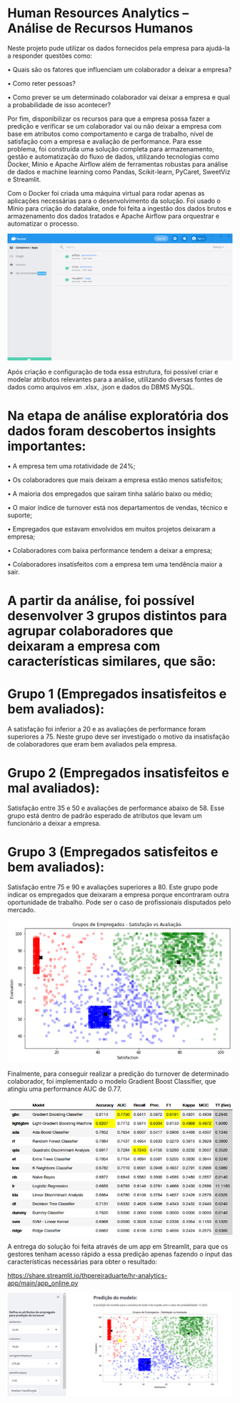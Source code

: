 # Human Resources Analytics – Análise de Recursos Humanos

Neste projeto pude utilizar os dados fornecidos pela empresa para ajudá-la a responder questões como:

•	Quais são os fatores que influenciam um colaborador a deixar a empresa?

•	Como reter pessoas?

•	Como prever se um determinado colaborador vai deixar a empresa e qual a probabilidade de isso acontecer?

Por fim, disponibilizar os recursos para que a empresa possa fazer a predição e verificar se um colaborador vai ou não deixar a empresa com base em atributos como comportamento e carga de trabalho, nível de satisfação com a empresa e avaliação de performance.
Para esse problema, foi construída uma solução completa para armazenamento, gestão e automatização do fluxo de dados, utilizando tecnologias como Docker, Minio e Apache Airflow além de ferramentas robustas para análise de dados e machine learning como Pandas, Scikit-learn, PyCaret, SweetViz e Streamlit.

Com o Docker foi criada uma máquina virtual para rodar apenas as aplicações necessárias para o desenvolvimento da solução. Foi usado o Minio para criação do datalake, onde foi feita a ingestão dos dados brutos e armazenamento dos dados tratados e Apache Airflow para orquestrar e automatizar o processo.

<img src="images/docker.png">

Após criação e configuração de toda essa estrutura, foi possível criar e modelar atributos relevantes para a análise, utilizando diversas fontes de dados como arquivos em .xlsx, .json e dados do DBMS MySQL.

# Na etapa de análise exploratória dos dados foram descobertos insights importantes:
•	A empresa tem uma rotatividade de 24%;

•	Os colaboradores que mais deixam a empresa estão menos satisfeitos;

•	A maioria dos empregados que saíram tinha salário baixo ou médio;

•	O maior índice de turnover está nos departamentos de vendas, técnico e suporte;

•	Empregados que estavam envolvidos em muitos projetos deixaram a empresa;

•	Colaboradores com baixa performance tendem a deixar a empresa;

•	Colaboradores insatisfeitos com a empresa tem uma tendência maior a sair.

# A partir da análise, foi possível desenvolver 3 grupos distintos para agrupar colaboradores que deixaram a empresa com características similares, que são:

# Grupo 1 (Empregados insatisfeitos e bem avaliados): 
A satisfação foi inferior a 20 e as avaliações de performance foram superiores a 75.
Neste grupo deve ser investigado o motivo da insatisfação de colaboradores que eram bem avaliados pela empresa.

# Grupo 2 (Empregados insatisfeitos e mal avaliados):
Satisfação entre 35 e 50 e avaliações de performance abaixo de 58.
Esse grupo está dentro de padrão esperado de atributos que levam um funcionário a deixar a empresa.

# Grupo 3 (Empregados satisfeitos e bem avaliados):
Satisfação entre 75 e 90 e avaliações superiores a 80. 
Este grupo pode indicar os empregados que deixaram a empresa porque encontraram outra oportunidade de trabalho. Pode ser o caso de profissionais disputados pelo mercado.

<img src="images/clusters123.png">

Finalmente, para conseguir realizar a predição do turnover de determinado colaborador, foi implementado o modelo Gradient Boost Classifier, que atingiu uma performance AUC de 0.77.

<img src="images/model.png">

A entrega do solução foi feita através de um app em Streamlit, para que os gestores tenham acesso rápido a essa predição apenas fazendo o input das características necessárias para obter o resultado:

https://share.streamlit.io/thpereiraduarte/hr-analytics-app/main/app_online.py


<img src="images/app.png">

